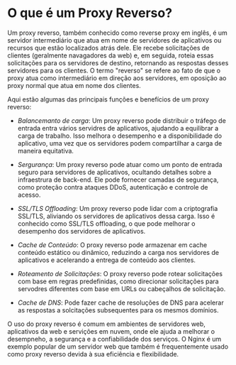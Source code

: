# O que é um Proxy Reverso? 

Um proxy reverso, também conhecido como reverse proxy em inglês, é um servidor intermediário que atua em nome de servidores de aplicativos ou recursos que estão localizados atrás dele. Ele recebe solicitações de clientes (geralmente navagadores da web) e, em seguida, roteia essas solicitações para os servidores de destino, retornando as respostas desses servidores para os clientes. O termo "reverso" se refere ao fato de que o proxy atua como intermediário em direção aos servidores, em oposição ao proxy normal que atua em nome dos clientes.

Aqui estão algumas das principais funções e benefícios de um proxy reverso: 

- *Balancemanto de carga*: Um proxy reverso pode distribuir o tráfego de entrada entra vários servidres de aplicativos, ajudando a equilibrar a carga de trabalho. Isso melhora o desempenho e a disponibilidade do aplicativo, uma vez que os servidores podem compartilhar a carga de maneira equitativa.

- *Sergurança*: Um proxy reverso pode atuar como um ponto de entrada seguro para servidores de aplicativos, ocultando detalhes sobre a infraestrura de back-end. Ele pode fornecer camadas de segurança, como proteção contra ataques DDoS, autenticação e controle de acesso. 

- *SSL/TLS Offloading*: Um proxy reverso pode lidar com a criptografia SSL/TLS, aliviando os servidores de aplicativos dessa carga. Isso é conhecido como SSL/TLS offloading, o que pode melhorar o desempenho dos servidores de aplicativos.

- *Cache de Conteúdo*: O proxy reverso pode armazenar em cache conteúdo estático ou dinâmico, reduzindo a carga nos servidores de aplicativos e acelerando a entrega de conteúdo aos clientes. 

- *Roteamento de Solicitações*: O proxy reverso pode rotear solicitações com base em regras predefinidas, como direcionar solicitações para servodres diferentes com base em URLs ou cabeçalhos de solicitação.

- *Cache de DNS*: Pode fazer cache de resoluções de DNS para acelerar as respostas a solcitações subsequentes para os mesmos domínios.

O uso do proxy reverso é comum em ambientes de servidores web, aplicativos da web e servições em nuvem, onde ele ajuda a melhorar o desempneho, a segurança e a confiabilidade dos serviços. O Nginx é um exemplo popular de um servidor web que também é frequentemente usado como proxy reverso devida à sua eficiência e flexibilidade. 
